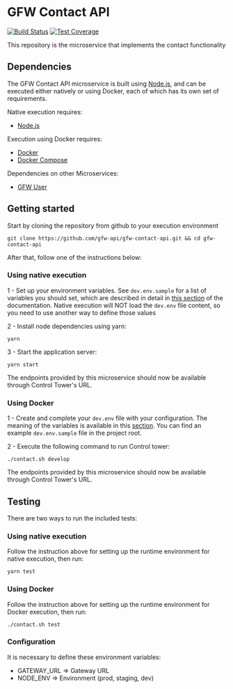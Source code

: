 # GFW Contact API

[![Build Status](https://app.travis-ci.com/gfw-api/gfw-contact-api.svg?branch=dev)](https://app.travis-ci.com/gfw-api/gfw-contact-api)
[![Test Coverage](https://api.codeclimate.com/v1/badges/fab79a90388b1e5fe157/test_coverage)](https://codeclimate.com/github/gfw-api/gfw-contact-api/test_coverage)

This repository is the microservice that implements the contact functionality


## Dependencies

The GFW Contact API microservice is built using [Node.js](https://nodejs.org/en/), and can be executed either natively or using Docker, each of which has its own set of requirements.

Native execution requires:
- [Node.js](https://nodejs.org/en/)

Execution using Docker requires:
- [Docker](https://www.docker.com/)
- [Docker Compose](https://docs.docker.com/compose/)

Dependencies on other Microservices:
- [GFW User](https://github.com/gfw-api/gfw-user-api)

## Getting started

Start by cloning the repository from github to your execution environment

```
git clone https://github.com/gfw-api/gfw-contact-api.git && cd gfw-contact-api
```

After that, follow one of the instructions below:

### Using native execution

1 - Set up your environment variables. See `dev.env.sample` for a list of variables you should set, which are described in detail in [this section](#environment-variables) of the documentation. Native execution will NOT load the `dev.env` file content, so you need to use another way to define those values

2 - Install node dependencies using yarn:
```
yarn
```

3 - Start the application server:
```
yarn start
```

The endpoints provided by this microservice should now be available through Control Tower's URL.

### Using Docker

1 - Create and complete your `dev.env` file with your configuration. The meaning of the variables is available in this [section](#configuration-environment-variables). You can find an example `dev.env.sample` file in the project root.

2 - Execute the following command to run Control tower:

```
./contact.sh develop
```

The endpoints provided by this microservice should now be available through Control Tower's URL.

## Testing

There are two ways to run the included tests:

### Using native execution

Follow the instruction above for setting up the runtime environment for native execution, then run:
```
yarn test
```

### Using Docker

Follow the instruction above for setting up the runtime environment for Docker execution, then run:
```
./contact.sh test
```

### Configuration

It is necessary to define these environment variables:

* GATEWAY_URL => Gateway URL
* NODE_ENV => Environment (prod, staging, dev)
